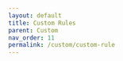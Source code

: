 ```yaml
---
layout: default
title: Custom Rules
parent: Custom
nav_order: 11
permalink: /custom/custom-rule
---
```



